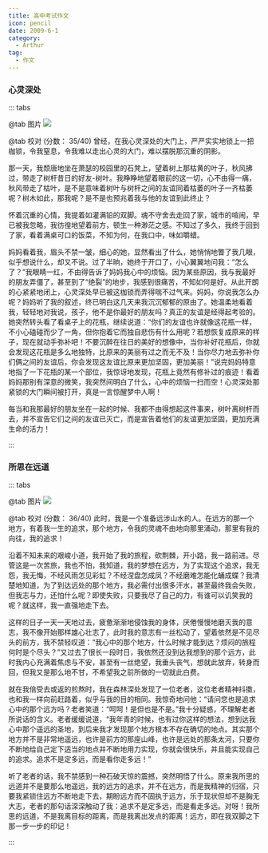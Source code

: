 ```yaml
---
title: 高中考试作文
icon: pencil
date: 2009-6-1
category:
  - Arthur
tag:
  - 作文
---
```


### 心灵深处

::: tabs

@tab 图片
![](https://pan.4a1801.life:11443/d/public/%E6%88%91%E7%9A%84%E6%96%87%E6%A1%A3/%E5%86%AF%E6%80%9D%E8%BF%9C%E6%96%87%E9%9B%86/2.%E9%AB%98%E4%B8%AD/%E8%80%83%E8%AF%95%E4%BD%9C%E6%96%87-%E5%BF%83%E7%81%B5%E6%B7%B1%E5%A4%84.jpg)

@tab 校对
(分数： 35/40)
曾经，在我心灵深处的大门上，严严实实地锁上一把枷锁，令我窒息，令我难以走出心灵的大门，难以摆脱那沉重的阴影。

那一天，我颓唐地坐在萧瑟的校园里的石凳上，望着树上那枯黄的叶子，秋风拂过，带走了树杆昔日的好友-树叶。我睁睁地望着眼前的这一切，心不由得一痛，秋风带走了枯叶，是不是意味着树叶与树杆之间的友谊同着枯萎的叶子一齐枯萎呢？树木如此，那我呢？是不是也预兆着我与他的友谊到此终止？

怀着沉重的心情，我提着如灌满铅的双脚。魂不守舍去走回了家，城市的喧闹，早已被我忽略，我彷徨地望着前方，顿生一种渺茫之感。不知过了多久，我终于回到了家，看着满桌可口的饭菜，不知为何，在我口中，味如嚼蜡。

妈妈看着我，眉头不禁一皱，细心的她，显然看出了什么，她悄悄地瞥了我几眼，似乎想说什么，却又不说。过了半晌，她终于开口了，小心翼翼地问我：“怎么了？”我眼睛一红，不由得告诉了妈妈我心中的烦恼。因为某些原因，我与我最好的朋友弄僵了，甚至到了“绝裂”的地步，我感到很痛苦，不知如何是好。从此开朗的心紧紧地闭上，心灵深处早已被这枷锁而弄得喘不过气来。妈妈，你说我怎么办呢？妈妈听了我的叙述，终已明白这几天来我沉沉郁郁的原由了。她温柔地看着我，轻轻地对我说，孩子，他不是你最好的朋友吗？真正的友谊是经得起考验的。她突然转头看了看桌子上的花瓶，继续说道：“你们的友谊也许就像这花瓶一样，不小心磕碰而少了一角，但你抱着它而独自悲伤有什么用呢？若想恢复成原来的样子，现在就动手弥补吧！不要沉醉在往日的美好的想像中，当你补好花瓶后，你就会发现这花瓶是多么地独特，比原来的美丽有过之而无不及！当你尽力地去弥补你们俩之间的友谊后，你会发现这友谊比原来更加坚固，更加美丽！”说完妈妈特意地指了一下花瓶的某一个部位，我惊讶地发现，花瓶上竟然有修补过的痕迹！看着妈妈那别有深意的微笑，我突然间明白了什么，心中的烦恼一扫而空！心灵深处那紧锁的大门瞬间被打开，真是一言惊醒梦中人啊！

每当和我那最好的朋友坐在一起的时候、我都不由得想起这件事来，树叶离树杆而去，并不宣告它们之间的友谊已灭亡，而是宣告着他们的友谊更加坚固，更加充满生命的活力！

:::

### 所思在远道

::: tabs

@tab 图片
![](https://pan.4a1801.life:11443/d/public/%E6%88%91%E7%9A%84%E6%96%87%E6%A1%A3/%E5%86%AF%E6%80%9D%E8%BF%9C%E6%96%87%E9%9B%86/2.%E9%AB%98%E4%B8%AD/%E8%80%83%E8%AF%95%E4%BD%9C%E6%96%87-%E6%89%80%E6%80%9D%E5%9C%A8%E8%BF%9C%E9%81%93.jpg)

@tab 校对
(分数： 36/40)
此时，我是一个准备远涉山水的人。在远方的那一个地方，有着我一生的追求，那个地方，令我的灵魂不由地向那里涌动，那里有我的向往，我的追求！

沿着不知未来的艰峻小道，我开始了我的旅程，砍荆棘，开小路，我一路前进。尽管这是一次苦旅，我也不怕，我知道，我的梦想在远方，为了实现这个追求，我无怨，我无悔，不经风雨怎见彩虹？不经涅盘怎成凤？不经磨难怎能化蛹成蝶？我清楚地知道，为了到达远处的那个地方，我必需付出很多汗水，甚至最终我会失败，但我志与力，还怕什么呢？即使失败，只要我尽了自己的力，有谁可以讥笑我的呢？就这样，我一直强地走下去。

这样的日子一天一天地过去，疲惫渐渐地侵蚀我的身体，厌倦慢慢地磨灭我的意志，我不像开始那样雄心壮志了，此时我的意志有一丝松动了，望着依然是不见尽头的前方，我不禁轻叹道：“我心中的那个地方，什么时候才能到达？烦闷的旅程何时是个尽头？”又过去了很长一段时日，我依然还没到达我想到的那个远方，此时我内心充满着焦虑与不安，甚至有一丝绝望，我垂头丧气，想就此放弃，转身而回，但我又是那么地不甘，不希望我之前所做的一切就此白费。

就在我倍受去或返的煎熬时，我在森林深处发现了一位老者，这位老者精神抖擞，也和我一样向前赶路着，似乎与我的目的相同。我惊奇地问他：“请问您也是追求心中的那个远方吗？老者笑道：“呵呵！是但也是不是。”我十分疑惑，不理解老者所说话的含义。老者缓缓说道，“我年青的时候，也有过你这样的想法，想到达我心中那个遥远的圣地，到后来我才发现那个地方根本不存在确切的地点。其实那个地方并不是非常地遥远，也许是前方的那座山峰，也许是远处的那条太河，只要你不断地给自己定下适当的地点并不断地用力实现，你就会很快乐，并且能实现自己的追求。追求不是定多远，而是看你走多远！”

听了老者的话，我不禁感到一种石破天惊的震撼，突然明悟了什么。原来我所思的远道并不是要那么地遥远，我的远方的追求，并不在远方，而是我精神的归宿，只要我紧锁住远方不断地走下去，期盼远方而不固执于远方，乐于现状但却不是胸无大志，老者的那句话深深触动了我：追求不是定多远，而是看走多远。对呀！我所思的远道，不是我离目标的距离，而是我离出发点的距离！远方，即在我双脚之下那一步一步的印记！

:::

